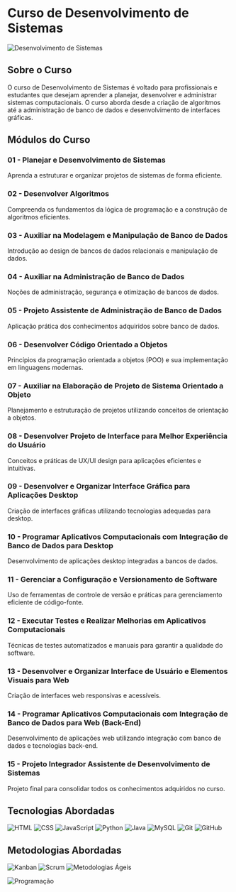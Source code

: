 # Curso de Desenvolvimento de Sistemas

![Desenvolvimento de Sistemas](https://images.pexels.com/photos/270404/pexels-photo-270404.jpeg?auto=compress&cs=tinysrgb&w=800)

## Sobre o Curso
O curso de Desenvolvimento de Sistemas é voltado para profissionais e estudantes que desejam aprender a planejar, desenvolver e administrar sistemas computacionais. O curso aborda desde a criação de algoritmos até a administração de banco de dados e desenvolvimento de interfaces gráficas.

## Módulos do Curso

### 01 - Planejar e Desenvolvimento de Sistemas
Aprenda a estruturar e organizar projetos de sistemas de forma eficiente.

### 02 - Desenvolver Algoritmos
Compreenda os fundamentos da lógica de programação e a construção de algoritmos eficientes.

### 03 - Auxiliar na Modelagem e Manipulação de Banco de Dados
Introdução ao design de bancos de dados relacionais e manipulação de dados.

### 04 - Auxiliar na Administração de Banco de Dados
Noções de administração, segurança e otimização de bancos de dados.

### 05 - Projeto Assistente de Administração de Banco de Dados
Aplicação prática dos conhecimentos adquiridos sobre banco de dados.

### 06 - Desenvolver Código Orientado a Objetos
Princípios da programação orientada a objetos (POO) e sua implementação em linguagens modernas.

### 07 - Auxiliar na Elaboração de Projeto de Sistema Orientado a Objeto
Planejamento e estruturação de projetos utilizando conceitos de orientação a objetos.

### 08 - Desenvolver Projeto de Interface para Melhor Experiência do Usuário
Conceitos e práticas de UX/UI design para aplicações eficientes e intuitivas.

### 09 - Desenvolver e Organizar Interface Gráfica para Aplicações Desktop
Criação de interfaces gráficas utilizando tecnologias adequadas para desktop.

### 10 - Programar Aplicativos Computacionais com Integração de Banco de Dados para Desktop
Desenvolvimento de aplicações desktop integradas a bancos de dados.

### 11 - Gerenciar a Configuração e Versionamento de Software
Uso de ferramentas de controle de versão e práticas para gerenciamento eficiente de código-fonte.

### 12 - Executar Testes e Realizar Melhorias em Aplicativos Computacionais
Técnicas de testes automatizados e manuais para garantir a qualidade do software.

### 13 - Desenvolver e Organizar Interface de Usuário e Elementos Visuais para Web
Criação de interfaces web responsivas e acessíveis.

### 14 - Programar Aplicativos Computacionais com Integração de Banco de Dados para Web (Back-End)
Desenvolvimento de aplicações web utilizando integração com banco de dados e tecnologias back-end.

### 15 - Projeto Integrador Assistente de Desenvolvimento de Sistemas
Projeto final para consolidar todos os conhecimentos adquiridos no curso.

## Tecnologias Abordadas

![HTML](https://img.shields.io/badge/HTML5-E34F26?style=for-the-badge&logo=html5&logoColor=white)
![CSS](https://img.shields.io/badge/CSS3-1572B6?style=for-the-badge&logo=css3&logoColor=white)
![JavaScript](https://img.shields.io/badge/JavaScript-F7DF1E?style=for-the-badge&logo=javascript&logoColor=black)
![Python](https://img.shields.io/badge/Python-3776AB?style=for-the-badge&logo=python&logoColor=white)
![Java](https://img.shields.io/badge/Java-007396?style=for-the-badge&logo=java&logoColor=white)
![MySQL](https://img.shields.io/badge/MySQL-4479A1?style=for-the-badge&logo=mysql&logoColor=white)
![Git](https://img.shields.io/badge/Git-F05032?style=for-the-badge&logo=git&logoColor=white)
![GitHub](https://img.shields.io/badge/GitHub-181717?style=for-the-badge&logo=github&logoColor=white)

## Metodologias Abordadas

![Kanban](https://img.shields.io/badge/Kanban-0052CC?style=for-the-badge&logo=trello&logoColor=white)
![Scrum](https://img.shields.io/badge/Scrum-6DB33F?style=for-the-badge&logo=agile&logoColor=white)
![Metodologias Ágeis](https://img.shields.io/badge/Agile-222222?style=for-the-badge&logo=agile&logoColor=white)

![Programação](https://images.pexels.com/photos/1181269/pexels-photo-1181269.jpeg?auto=compress&cs=tinysrgb&w=800)
